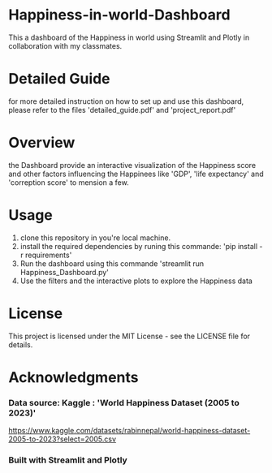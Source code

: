 # Happiness-in-world-Dashboard
This a dashboard of the Happiness in world using Streamlit and Plotly in collaboration with my classmates.

# Detailed Guide
for more detailed instruction on how to set up and use this dashboard, please refer to the files 'detailed_guide.pdf' and 'project_report.pdf'

# Overview
the Dashboard provide an interactive visualization of the Happiness score and other factors influencing the Happinees like 'GDP', 'life expectancy' and 'correption score' to mension a few.

# Usage
1. clone this repository in you're local machine.
2. install the required dependencies by runing this commande:
   'pip install -r requirements'
3. Run the dashboard using this commande 'streamlit run Happiness_Dashboard.py'
4. Use the filters and the interactive plots to explore the Happiness data

# License
This project is licensed under the MIT License - see the LICENSE file for details.

# Acknowledgments
### Data source: Kaggle : 'World Happiness Dataset (2005 to 2023)'
https://www.kaggle.com/datasets/rabinnepal/world-happiness-dataset-2005-to-2023?select=2005.csv
### Built with Streamlit and Plotly 
